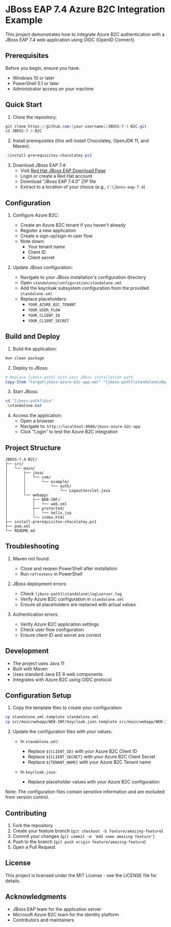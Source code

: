 # JBoss EAP 7.4 Azure B2C Integration Example

This project demonstrates how to integrate Azure B2C authentication with a JBoss EAP 7.4 web application using OIDC (OpenID Connect).

## Prerequisites

Before you begin, ensure you have:

- Windows 10 or later
- PowerShell 5.1 or later
- Administrator access on your machine

## Quick Start

1. Clone the repository:

```powershell
git clone https://github.com/[your-username]/JBOSS-7.4-B2C.git
cd JBOSS-7.4-B2C
```

2. Install prerequisites (this will install Chocolatey, OpenJDK 11, and Maven):

```powershell
.\install-prerequisites-chocolatey.ps1
```

3. Download JBoss EAP 7.4:
   - Visit [Red Hat JBoss EAP Download Page](https://developers.redhat.com/products/eap/download)
   - Login or create a Red Hat account
   - Download "JBoss EAP 7.4.0" ZIP file
   - Extract to a location of your choice (e.g., `C:\jboss-eap-7.4`)

## Configuration

1. Configure Azure B2C:

   - Create an Azure B2C tenant if you haven't already
   - Register a new application
   - Create a sign-up/sign-in user flow
   - Note down:
     - Your tenant name
     - Client ID
     - Client secret
2. Update JBoss configuration:

   - Navigate to your JBoss installation's configuration directory
   - Open `standalone/configuration/standalone.xml`
   - Add the keycloak subsystem configuration from the provided `standalone.xml`
   - Replace placeholders:
     - `YOUR_AZURE_B2C_TENANT`
     - `YOUR_USER_FLOW`
     - `YOUR_CLIENT_ID`
     - `YOUR_CLIENT_SECRET`

## Build and Deploy

1. Build the application:

```powershell
mvn clean package
```

2. Deploy to JBoss:

```powershell
# Replace [jboss-path] with your JBoss installation path
Copy-Item "target\jboss-azure-b2c-app.war" "[jboss-path]\standalone\deployments\"
```

3. Start JBoss:

```powershell
cd "[jboss-path]\bin"
.\standalone.bat
```

4. Access the application:
   - Open a browser
   - Navigate to: `http://localhost:8080/jboss-azure-b2c-app`
   - Click "Login" to test the Azure B2C integration

## Project Structure

```
JBOSS-7.4-B2C/
├── src/
│   └── main/
│       ├── java/
│       │   └── com/
│       │       └── example/
│       │           └── auth/
│       │               └── LogoutServlet.java
│       └── webapp/
│           ├── WEB-INF/
│           │   └── web.xml
│           ├── protected/
│           │   └── hello.jsp
│           └── index.html
├── install-prerequisites-chocolatey.ps1
├── pom.xml
└── README.md
```

## Troubleshooting

1. Maven not found:

   - Close and reopen PowerShell after installation
   - Run `refreshenv` in PowerShell
2. JBoss deployment errors:

   - Check `[jboss-path]\standalone\log\server.log`
   - Verify Azure B2C configuration in `standalone.xml`
   - Ensure all placeholders are replaced with actual values
3. Authentication errors:

   - Verify Azure B2C application settings
   - Check user flow configuration
   - Ensure client ID and secret are correct

## Development

- The project uses Java 11
- Built with Maven
- Uses standard Java EE 8 web components
- Integrates with Azure B2C using OIDC protocol

## Configuration Setup

1. Copy the template files to create your configuration:
```bash
cp standalone.xml.template standalone.xml
cp src/main/webapp/WEB-INF/keycloak.json.template src/main/webapp/WEB-INF/keycloak.json
```

2. Update the configuration files with your values:
   - In `standalone.xml`:
     - Replace `${CLIENT_ID}` with your Azure B2C Client ID
     - Replace `${CLIENT_SECRET}` with your Azure B2C Client Secret
     - Replace `${TENANT_NAME}` with your Azure B2C Tenant name
   
   - In `keycloak.json`:
     - Replace placeholder values with your Azure B2C configuration

Note: The configuration files contain sensitive information and are excluded from version control.

## Contributing

1. Fork the repository
2. Create your feature branch (`git checkout -b feature/amazing-feature`)
3. Commit your changes (`git commit -m 'Add some amazing feature'`)
4. Push to the branch (`git push origin feature/amazing-feature`)
5. Open a Pull Request

## License

This project is licensed under the MIT License - see the LICENSE file for details.

## Acknowledgments

- JBoss EAP team for the application server
- Microsoft Azure B2C team for the identity platform
- Contributors and maintainers
